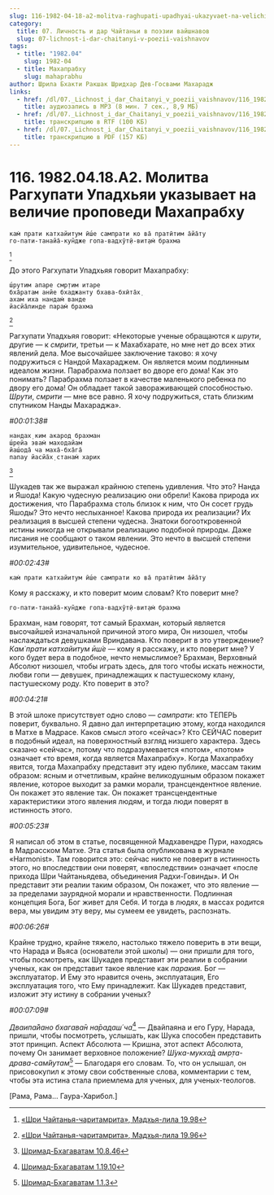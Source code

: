 ```yaml
---
slug: 116-1982-04-18-a2-molitva-raghupati-upadhyai-ukazyvaet-na-velichie-propovedi-mahaprabhu
category:
  title: 07. Личность и дар Чайтаньи в поэзии вайшнавов
  slug: 07-lichnost-i-dar-chaitanyi-v-poezii-vaishnavov
tags:
  - title: "1982.04"
    slug: 1982-04
  - title: Махапрабху
    slug: mahaprabhu
author: Шрила Бхакти Ракшак Шридхар Дев-Госвами Махарадж
links:
  - href: /dl/07._Lichnost_i_dar_Chaitanyi_v_poezii_vaishnavov/116_1982.04.18.A2_SridharMj_Molitva_Raghupati_Upadhjai_ukazyvaet_na_velichie_propovedi_Mahaprabhu.mp3
    title: аудиозапись в MP3 (8 мин. 7 сек., 8,9 МБ)
  - href: /dl/07._Lichnost_i_dar_Chaitanyi_v_poezii_vaishnavov/116_1982.04.18.A2_SridharMj_Molitva_Raghupati_Upadhjai_ukazyvaet_na_velichie_propovedi_Mahaprabhu.rtf
    title: транскрипцию в RTF (100 КБ)
  - href: /dl/07._Lichnost_i_dar_Chaitanyi_v_poezii_vaishnavov/116_1982.04.18.A2_SridharMj_Molitva_Raghupati_Upadhjai_ukazyvaet_na_velichie_propovedi_Mahaprabhu.pdf
    title: транскрипцию в PDF (157 КБ)
---
```


# 116. 1982.04.18.A2. Молитва Рагхупати Упадхьяи указывает на величие проповеди Махапрабху

    кам̇ прати катхайитум ӣш́е сампрати ко ва̄ пратӣтим а̄йа̄ту
    го-пати-танайа̄-кун̃дже гопа-вадхӯт̣ӣ-вит̣ам̇ брахма
[^_ftn1]

До этого Рагхупати Упадхьяя говорит Махапрабху:

    ш́рутим апаре смр̣тим итаре
    бха̄ратам анйе бхаджанту бхава-бхӣта̄х̣
    ахам иха нандам̇ ванде
    йасйа̄линде парам̇ брахма
[^_ftn2]

Рагхупати Упадхьяя говорит: «Некоторые ученые обращаются к *шрути*, другие — к *смрити*, третьи — к Махабхарате, но мне нет до всех этих явлений дела. Мое высочайшее заключение таково: я хочу подружиться с Нандой Махараджем. Он является моим подлинным идеалом жизни. Парабрахма ползает во дворе его дома! Как это понимать? Парабрахма ползает в качестве маленького ребенка по двору его дома! Он обладает такой завораживающей способностью. *Шрути*, *смрити* — мне все равно. Я хочу подружиться, стать близким спутником Нанды Махараджа».

*#00:01:38#*

    нандах̣ ким акарод брахман
    ш́рейа эвам̇ маходайам
    йаш́ода̄ ча маха̄-бха̄га̄
    папау йасйа̄х̣ станам̇ харих
[^_ftn3]

Шукадев так же выражал крайнюю степень удивления. Что это? Нанда и Яшода! Какую чудесную реализацию они обрели! Какова природа их достижения, что Парабрахма столь близок к ним, что Он сосет грудь Яшоды? Это нечто неслыханное! Какова природа их реализации? Их реализация в высшей степени чудесна. Знатоки богооткровенной истины никогда не открывали реализацию подобной природы. Даже писания не сообщают о таком явлении. Это нечто в высшей степени изумительное, удивительное, чудесное.

*#00:02:43#*

    кам̇ прати катхайитум ӣш́е сампрати ко ва̄ пратӣтим а̄йа̄ту

Кому я расскажу, и кто поверит моим словам? Кто поверит мне?

    го-пати-танайа̄-кун̃дже гопа-вадхӯт̣ӣ-вит̣ам̇ брахма

Брахман, нам говорят, тот самый Брахман, который является высочайшей изначальной причиной этого мира, Он низошел, чтобы наслаждаться девушками Вриндавана. Кто поверит в это утверждение? *Кам̇ прати катхайитум ӣш́е* — кому я расскажу, и кто поверит мне? У кого будет вера в подобное, нечто немыслимое? Брахман, Верховный Абсолют низошел, чтобы играть здесь, для того чтобы искать нежности, любви гопи — девушек, принадлежащих к пастушескому клану, пастушескому роду. Кто поверит в это?

*#00:04:21#*

В этой шлоке присутствует одно слово — *сампрати*: кто ТЕПЕРЬ поверит, буквально. Я давно дал интерпретацию этому, когда находился в Матхе в Мадрасе. Каков смысл этого «сейчас»? Кто СЕЙЧАС поверит в подобный идеал, на поверхностный взгляд низшего характера. Здесь сказано «сейчас», потому что подразумевается «потом», «потом» означает «то время, когда является Махапрабху». Когда Махапрабху явится, тогда Махапрабху представит эту идею публике, массам таким образом: ясным и отчетливым, крайне великодушным образом покажет явление, которое выходит за рамки морали, трансцендентное явление. Он покажет это явление так. Он покажет трансцендентные характеристики этого явления людям, и тогда люди поверят в истинность этого.

*#00:05:23#*

Я написал об этом в статье, посвященной Мадхавендре Пури, находясь в Мадрасском Матхе. Эта статья была опубликована в журнале «Harmonist». Там говорится это: сейчас никто не поверит в истинность этого, но впоследствии они поверят, «впоследствии» означает «после прихода Шри Чайтаньядева, объединения Радхи-Говинды». И Он представит эти реалии таким образом, Он покажет, что это явление — за пределами заурядной морали и нравственности. Подлинная концепция Бога, Бог живет для Себя. И тогда в людях, в массах родится вера, мы увидим эту веру, мы сумеем ее увидеть, распознать.

*#00:06:26#*

Крайне трудно, крайне тяжело, настолько тяжело поверить в эти вещи, что Нарада и Вьяса (основатели этой школы) — они пришли для того, чтобы посмотреть, как Шукадев представит эти реалии в собрании ученых, как он представит такое явление как *паракия.* Бог — эксплуататор. И Ему это нравится очень, эксплуатация, Его эксплуатация того, что Ему принадлежит. Как Шукадев представит, изложит эту истину в собрании ученых?

*#00:07:09#*

*Дваипа̄йано бхагава̄н на̄радаш́ ча*[^_ftn4] — Двайпаяна и его Гуру, Нарада, пришли, чтобы посмотреть, услышать, как Шука способен представить этот принцип. Аспект Абсолюта — Кришна, этот аспект Абсолюта, почему Он занимает верховное положение? *Ш́ука-мукха̄д амр̣та-драва-сам̇йутам*[^_ftn5] — Благодаря его словам. То, что он услышал, он присовокупил к этому свои собственные слова, комментарии с тем, чтобы эта истина стала приемлема для ученых, для ученых-теологов.

[Рама, Рама… Гаура-Харибол.]



[^_ftn1]: [«Шри Чайтанья-чаритамрита», Мадхья-лила 19.98](../notes/shri-chajtanya-charitamrita-madhya-lila/shri-chajtanya-charitamrita-madhya-lila-19-98.md)

[^_ftn2]: [«Шри Чайтанья-чаритамрита», Мадхья-лила 19.96](../notes/shri-chajtanya-charitamrita-madhya-lila/shri-chajtanya-charitamrita-madhya-lila-19-96.md)

[^_ftn3]: [Шримад-Бхагаватам 10.8.46](../notes/shrimad-bhagavatam/shrimad-bhagavatam-10-8-46.md)

[^_ftn4]: [Шримад-Бхагаватам 1.19.10](../notes/shrimad-bhagavatam/shrimad-bhagavatam-1-19-10.md)

[^_ftn5]: [Шримад-Бхагаватам 1.1.3](../notes/shrimad-bhagavatam/shrimad-bhagavatam-1-1-3.md)

